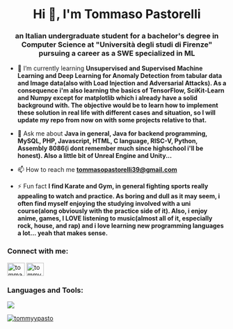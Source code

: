 <h1 align="center">Hi 👋, I'm Tommaso Pastorelli</h1>
<h3 align="center">an Italian undergraduate student for a bachelor's degree in Computer Science at "Università degli studi di Firenze" pursuing a career as a SWE specialized in ML</h3>

- 🌱 I’m currently learning **Unsupervised and Supervised Machine Learning and Deep Learning for Anomaly Detection from tabular data and Image data(also with Load Injection and Adversarial Attacks). As a consequence i'm also learning the basics of TensorFlow, SciKit-Learn and Numpy except for matplotlib which i already have a solid background with. The objective would be to learn how to implement these solution in real life with different cases and situation, so I will update my repo from now on with some projects relative to that.**

- 💬 Ask me about **Java in general, Java for backend programming, MySQL, PHP, Javascript, HTML, C language, RISC-V, Python, Assembly 8086(i dont remember much since highschool i'll be honest). Also a little bit of Unreal Engine and Unity...**

- 📫 How to reach me **tommasopastorelli39@gmail.com**

- ⚡ Fun fact **I find Karate and Gym, in general fighting sports really appealing to watch and practice. As boring and dull as it may seem, i often find myself enjoying the studying involved with a uni course(along obviously with the practice side of it). Also, i enjoy anime, games, I LOVE listening to music(almost all of it, especially rock, house, and rap) and i love learning new programming languages a lot... yeah that makes sense.**

<h3 align="left">Connect with me:</h3>
<p align="left">
<a href="https://linkedin.com/in/tommaso pastorelli" target="blank"><img align="center" src="https://raw.githubusercontent.com/rahuldkjain/github-profile-readme-generator/master/src/images/icons/Social/linked-in-alt.svg" alt="tommaso pastorelli" height="30" width="40" /></a>
<a href="https://instagram.com/tommy_pasto_" target="blank"><img align="center" src="https://raw.githubusercontent.com/rahuldkjain/github-profile-readme-generator/master/src/images/icons/Social/instagram.svg" alt="tommy_pasto_" height="30" width="40" /></a>
</p>

<h3 align="left">Languages and Tools:</h3>
<p align="left"> <a href="https://developer.android.com" target="_blank" rel="noreferrer"> 
  <img src="https://github-readme-stats.vercel.app/api?username=TommyyPasto&locale=pt-br" />

<p><img align="center" src="https://github-readme-stats.vercel.app/api/top-langs?username=tommyypasto&show_icons=true&locale=en&layout=compact" alt="tommyypasto" /></p>
